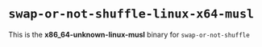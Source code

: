 # `swap-or-not-shuffle-linux-x64-musl`

This is the **x86_64-unknown-linux-musl** binary for `swap-or-not-shuffle`
